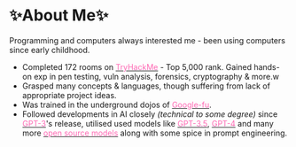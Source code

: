 # ✨About Me✨
Programming and computers always interested me - been using computers since early childhood.

- Completed 172 rooms on [<span style="color:hotpink">TryHackMe</span>](https://tryhackme.com/p/13th42) - Top 5,000 rank. Gained hands-on exp in pen testing, vuln analysis, forensics, cryptography & more.w
- Grasped many concepts & languages, though suffering from lack of appropriate project ideas.
- Was trained in the underground dojos of [<span style="color:hotpink">Google-fu</span>](https://www.urbandictionary.com/define.php?term=google-fu).
- Followed developments in AI closely *(technical to some degree)* since [<span style="color:hotpink">GPT-3</span>](https://platform.openai.com/docs/models)'s release, utilised used models like [<span style="color:hotpink">GPT-3.5</span>](https://platform.openai.com/docs/models), [<span style="color:hotpink">GPT-4</span>](https://platform.openai.com/docs/models) and many more [<span style="color:hotpink">open source models</span>](https://huggingface.co/spaces/HuggingFaceH4/open_llm_leaderboard) along with some spice in prompt engineering.
